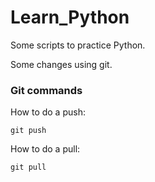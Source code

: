 # Learn_Python

Some scripts to practice Python.

Some changes using git.

### Git commands

How to do a push:

```
git push
```

How to do a pull:

```
git pull
```
